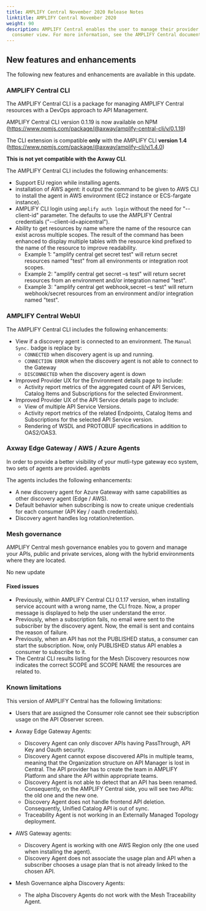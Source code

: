 ```yaml
---
title: AMPLIFY Central November 2020 Release Notes
linktitle: AMPLIFY Central November 2020
weight: 90
description: AMPLIFY Central enables the user to manage their provider /
  consumer view. For more information, see the AMPLIFY Central documentation.
---
```

## New features and enhancements

The following new features and enhancements are available in this update.

### AMPLIFY Central CLI

The AMPLIFY Central CLI is a package for managing AMPLIFY Central resources with a DevOps approach to API Management.

AMPLIFY Central CLI version 0.1.19 is now available on NPM (<https://www.npmjs.com/package/@axway/amplify-central-cli/v/0.1.19>)

The CLI extension is compatible **only** with the AMPLIFY CLI **version 1.4** (<https://www.npmjs.com/package/@axway/amplify-cli/v/1.4.0>)

**This is not yet compatible with the Axway CLI**.

The AMPLIFY Central CLI includes the following enhancements:

* Support EU region while installing agents.
* installation of AWS agent: it output the command to be given to AWS CLI to install the agent in AWS environment (EC2 instance or ECS-fargate instance).
* AMPLIFY CLI login using `amplify auth login` without the need for "--client-id" parameter.  The defaults to use the AMPLIFY Central credentials ("--client-id=apicentral").
* Ability to get resources by name where the name of the resource can exist across multiple scopes. The result of the command has been enhanced to display multiple tables with the resource kind prefixed to the name of the resource to improve readability.
    * Example 1:  "amplify central get secret test" will return secret resources named "test" from all environments or integration root scopes.
    * Example 2:  "amplify central get secret –s test" will return secret resources from an environment and/or integration named "test".
    * Example 3:  "amplify central get webhook,secret –s test" will return webhook/secret  resources from an environment and/or integration named "test".

### AMPLIFY Central WebUI

The AMPLIFY Central CLI includes the following enhancements:

* View if a discovery agent is connected to an environment. The `Manual Sync.` badge is replace by:
    * `CONNECTED` when discovery agent is up and running.
    * `CONNECTION ERROR` when the discovery agent is not able to connect to the Gateway
    * `DISCONNECTED` when the discovery agent is down
* Improved Provider UX for the Environment details page to include:
    * Activity report metrics of the aggregated count of API Services, Catalog Items and Subscriptions for the selected Environment.  
* Improved Provider UX of the API Service details page to include:
    * View of multiple API Service Versions.
    * Activity report metrics of the related Endpoints, Catalog Items and Subscriptions for the selected API Service version.  
    * Rendering of WSDL and PROTOBUF specifications in addition to OAS2/OAS3.

### Axway Edge Gateway / AWS / Azure Agents

In order to provide a better visibility of your mutli-type gateway eco system, two sets of agents are provided. agenbts

The agents includes the following enhancements:

* A new discovery agent for Azure Gateway with same capabilities as other discovery agent (Edge / AWS).
* Default behavior when subscribing is now to create unique credentials for each consumer (API Key / oauth credentials).
* Discovery agent handles log rotation/retention.

### Mesh governance

AMPLIFY Central mesh governance enables you to govern and manage your APIs, public and private services, along with the hybrid environments where they are located. 

No new update

#### Fixed issues

* Previously, within AMPLIFY Central CLI 0.1.17 version, when installing service account with a wrong name, the CLI froze. Now, a proper message is displayed to help the user understand the error.
* Previously, when a subscription fails, no email were sent to the subscriber by the discovery agent. Now, the email is sent and contains the reason of failure.
* Previously, when an API has not the PUBLISHED status, a consumer can start the subscription. Now, only PUBLISHED status API enables a consumer to subscribe to it.
* The Central CLI results listing for the Mesh Discovery resources now indicates the correct SCOPE and SCOPE NAME the resources are related to.

### Known limitations

This version of AMPLIFY Central has the following limitations:

* Users that are assigned the Consumer role cannot see their subscription usage on the API Observer screen.  
* Axway Edge Gateway Agents:

    * Discovery Agent can only discover APIs having PassThrough, API Key and Oauth security.
    * Discovery Agent cannot expose discovered APIs in multiple teams, meaning that the Organization structure on API Manager is lost in Central. The API provider has to create the team in AMPLIFY Platform and share the API within appropriate teams.
    * Discovery Agent is not able to detect that an API has been renamed. Consequently, on the AMPLIFY Central side, you will see two APIs: the old one and the new one.
    * Discovery Agent does not handle frontend API deletion. Consequently, Unified Catalog API is out of sync.
    * Traceability Agent is not working in an Externally Managed Topology deployment.

* AWS Gateway agents:

    * Discovery Agent is working with one AWS Region only (the one used when installing the agent).
    * Discovery Agent does not associate the usage plan and API when a subscriber chooses a usage plan that is not already linked to the chosen API.

* Mesh Governance alpha Discovery Agents:

    * The alpha Discovery Agents do not work with the Mesh Traceability Agent.
